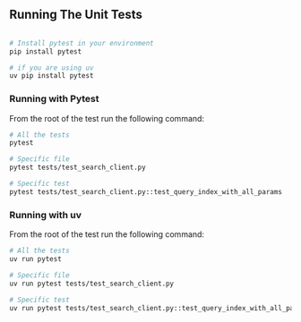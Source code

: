 
## Running The Unit Tests

```bash

# Install pytest in your environment
pip install pytest

# if you are using uv
uv pip install pytest

````

### Running with Pytest
From the root of the test run the following command:

```bash
# All the tests
pytest

# Specific file
pytest tests/test_search_client.py

# Specific test
pytest tests/test_search_client.py::test_query_index_with_all_params
````


### Running with uv
From the root of the test run the following command:

```bash
# All the tests
uv run pytest

# Specific file
uv run pytest tests/test_search_client.py

# Specific test
uv run pytest tests/test_search_client.py::test_query_index_with_all_params
````